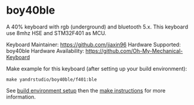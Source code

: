 boy40ble
===

A 40% keyboard with rgb (underground) and bluetooth 5.x.
This keyboard use 8mhz HSE and STM32F401 as MCU.

Keyboard Maintainer: https://github.com/jiaxin96
Hardware Supported: boy40ble
Hardware Availability: https://github.com/Oh-My-Mechanical-Keyboard 

Make example for this keyboard (after setting up your build environment):

    make yandrstudio/boy40ble/f401:ble

See [build environment setup](https://docs.qmk.fm/#/getting_started_build_tools) then the [make instructions](https://docs.qmk.fm/#/getting_started_make_guide) for more information.
